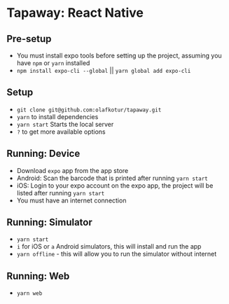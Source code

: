 # Tapaway: React Native

## Pre-setup
* You must install expo tools before setting up the project, assuming you have `npm` or `yarn` installed
* `npm install expo-cli --global` || `yarn global add expo-cli`

## Setup
* `git clone git@github.com:olafkotur/tapaway.git`
* `yarn` to install dependencies
* `yarn start` Starts the local server
* `?` to get more available options

## Running: Device
* Download `expo` app from the app store
* Android: Scan the barcode that is printed after running `yarn start`
* iOS: Login to your expo account on the expo app, the project will be listed after running `yarn start`
* You must have an internet connection

## Running: Simulator
* `yarn start`
* `i` for iOS or `a` Android simulators, this will install and run the app
* `yarn offline` - this will allow you to run the simulator without internet

## Running: Web
* `yarn web`